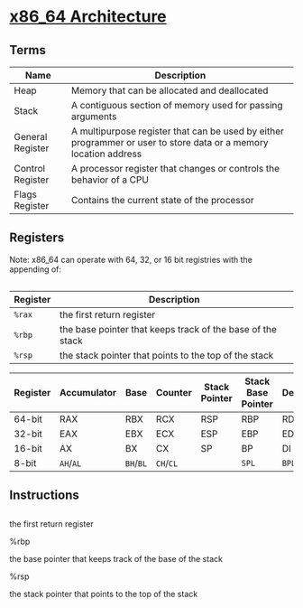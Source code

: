 # [x86_64 Architecture](https://en.wikibooks.org/wiki/X86_Assembly/X86_Architecture)

## Terms
| Name | Description |
| - | - |
|Heap|Memory that can be allocated and deallocated|
|Stack|A contiguous section of memory used for passing arguments|
|General Register|A multipurpose register that can be used by either programmer or user to store data or a memory location address|
|Control Register|A processor register that changes or controls the behavior of a CPU|
|Flags Register|Contains the current state of the processor|
## Registers
Note: x86_64 can operate with 64, 32, or 16 bit registries with the appending of:
```

```


| Register | Description |
| - | - |
| `%rax` | the first return register |
| `%rbp` | the base pointer that keeps track of the base of the stack |
| `%rsp` | the stack pointer that points to the top of the stack |

|Register |Accumulator| Base | Counter |Stack Pointer | Stack Base Pointer |Destination |Source |Data|
| - | - | - | - | - | - | - | - | - |
|64-bit |RAX 	|RBX 	|RCX 	|RSP 	|RBP 	|RDI 	|RSI 	|RDX|
|32-bit |EAX 	|EBX 	|ECX 	|ESP 	|EBP 	|EDI 	|ESI 	|EDX|
|16-bit |AX 	|BX 	|CX 	|SP 	|BP 	|DI 	|SI 	|DX|
|8-bit	|`AH`/`AL`|`BH`/`BL`|`CH`/`CL`||`SPL`|`BPL`| `SIL` | `DH`,`DL`|

## Instructions

## 


	

the first return register

%rbp
	

the base pointer that keeps track of the base of the stack

%rsp
	

the stack pointer that points to the top of the stack
